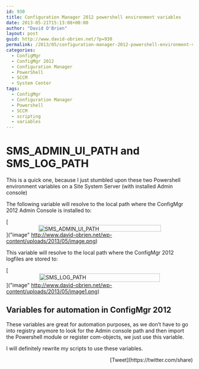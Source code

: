 ```yaml
---
id: 930
title: Configuration Manager 2012 powershell environment variables
date: 2013-05-21T15:13:08+00:00
author: "David O'Brien"
layout: post
guid: http://www.david-obrien.net/?p=930
permalink: /2013/05/configuration-manager-2012-powershell-environment-variables/
categories:
  - ConfigMgr
  - ConfigMgr 2012
  - Configuration Manager
  - PowerShell
  - SCCM
  - System Center
tags:
  - ConfigMgr
  - Configuration Manager
  - Powershell
  - SCCM
  - scripting
  - variables
---
```

# 

# SMS\_ADMIN\_UI\_PATH and SMS\_LOG_PATH

This is a quick one, because I just stumbled upon these two Powershell environment variables on a Site System Server (with installed Admin console)

The following variable will resolve to the local path where the ConfigMgr 2012 Admin Console is installed to:

[<img style="background-image: none; float: none; padding-top: 0px; padding-left: 0px; margin-left: auto; display: block; padding-right: 0px; margin-right: auto; border: 0px;" title="image" alt="SMS_ADMIN_UI_PATH" src="http://www.david-obrien.net/wp-content/uploads/2013/05/image_thumb.png" width="331" height="18" border="0" />]("image" http://www.david-obrien.net/wp-content/uploads/2013/05/image.png)

This variable will resolve to the local path where the ConfigMgr 2012 logfiles are stored to:

[<img style="background-image: none; float: none; padding-top: 0px; padding-left: 0px; margin-left: auto; display: block; padding-right: 0px; margin-right: auto; border: 0px;" title="image" alt="SMS_LOG_PATH" src="http://www.david-obrien.net/wp-content/uploads/2013/05/image_thumb1.png" width="326" height="23" border="0" />]("image" http://www.david-obrien.net/wp-content/uploads/2013/05/image1.png)

## Variables for automation in ConfigMgr 2012

These variables are great for automation purposes, as we don’t have to go into registry anymore to look for the Admin console path and then import the Powershell module or register com-objects, we just use this variable.

I will definitely rewrite my scripts to use these variables. 

<div style="float: right; margin-left: 10px;">
  [Tweet](https://twitter.com/share)
</div>

